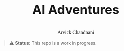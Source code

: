 <p style="text-align: center; font-size: 30pt">
    <strong>AI Adventures</strong>
</p>

<p style="text-align: center; font-family: Calibri Light; font-size: 12pt;">Arvick Chandnani</p>

> :warning: **Status:** This repo is a work in progress.
